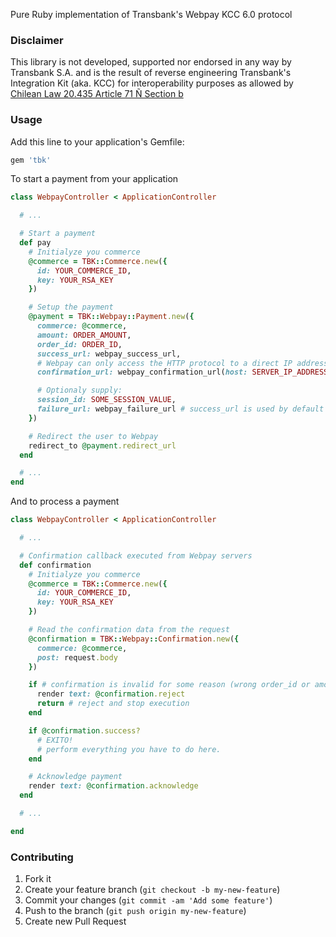 Pure Ruby implementation of Transbank's Webpay KCC 6.0 protocol

### Disclaimer

This library is not developed, supported nor endorsed in any way by Transbank S.A.
and is the result of reverse engineering Transbank's Integration Kit (aka. KCC)
for interoperability purposes as allowed by
[Chilean Law 20.435 Article 71 Ñ Section b](http://www.leychile.cl/Navegar?idNorma=1012827)

### Usage

Add this line to your application's Gemfile:

```ruby
gem 'tbk'
```

To start a payment from your application

```ruby
class WebpayController < ApplicationController

  # ...

  # Start a payment
  def pay
    # Initialyze you commerce
    @commerce = TBK::Commerce.new({
      id: YOUR_COMMERCE_ID,
      key: YOUR_RSA_KEY
    })

    # Setup the payment
    @payment = TBK::Webpay::Payment.new({
      commerce: @commerce,
      amount: ORDER_AMOUNT,
      order_id: ORDER_ID,
      success_url: webpay_success_url,
      # Webpay can only access the HTTP protocol to a direct IP address (keep that in mind)
      confirmation_url: webpay_confirmation_url(host: SERVER_IP_ADDRESS, protocol: 'http'),

      # Optionaly supply:
      session_id: SOME_SESSION_VALUE,
      failure_url: webpay_failure_url # success_url is used by default
    })

    # Redirect the user to Webpay
    redirect_to @payment.redirect_url
  end

  # ...
end
```

And to process a payment
```ruby
class WebpayController < ApplicationController

  # ...

  # Confirmation callback executed from Webpay servers
  def confirmation
    # Initialyze you commerce
    @commerce = TBK::Commerce.new({
      id: YOUR_COMMERCE_ID,
      key: YOUR_RSA_KEY
    })

    # Read the confirmation data from the request
    @confirmation = TBK::Webpay::Confirmation.new({
      commerce: @commerce,
      post: request.body
    })

    if # confirmation is invalid for some reason (wrong order_id or amount, double payment, etc...)
      render text: @confirmation.reject
      return # reject and stop execution
    end

    if @confirmation.success?
      # EXITO!
      # perform everything you have to do here.
    end

    # Acknowledge payment
    render text: @confirmation.acknowledge
  end

  # ...

end
```

### Contributing

1. Fork it
2. Create your feature branch (`git checkout -b my-new-feature`)
3. Commit your changes (`git commit -am 'Add some feature'`)
4. Push to the branch (`git push origin my-new-feature`)
5. Create new Pull Request
